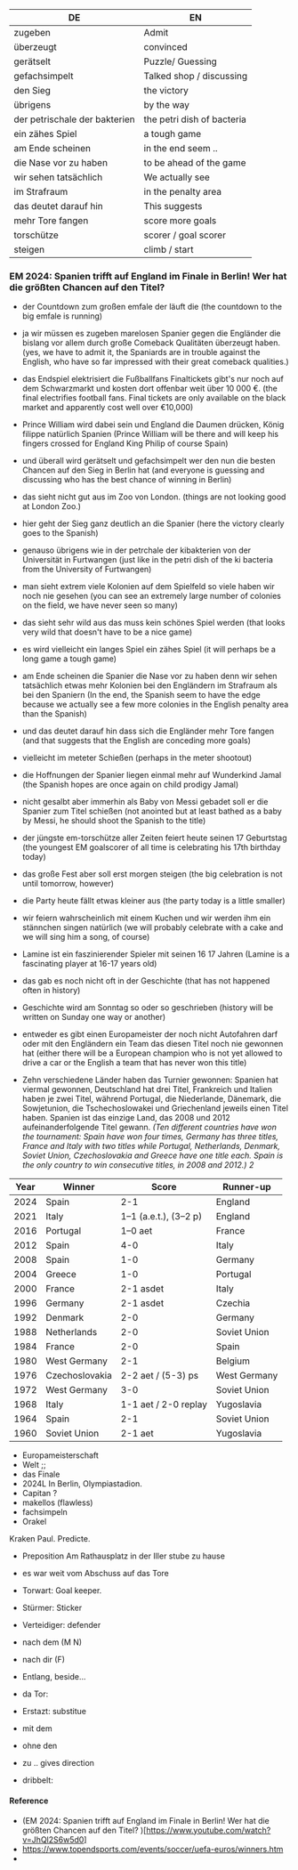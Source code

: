 



| DE| EN|
|---|---|
|zugeben| Admit|
| überzeugt | convinced|
| gerätselt | Puzzle/ Guessing|
| gefachsimpelt | Talked shop / discussing|
| den Sieg| the victory|
|übrigens | by the way|
|der petrischale der bakterien| the petri dish of bacteria|
|  ein zähes Spiel | a tough game|
|am Ende scheinen| in the end seem ..|
| die Nase vor zu haben | to be ahead of the game|
|wir sehen tatsächlich| We actually see|
|  im Strafraum | in the penalty area|
| das deutet darauf hin | This suggests|
| mehr Tore fangen | score more goals|
|torschütze | scorer / goal scorer|
|steigen| climb / start|


### EM 2024: Spanien trifft auf England im Finale in Berlin! Wer hat die größten Chancen auf den Titel?

* der Countdown zum großen emfale der
läuft die (the countdown to the big emfale is running)
* ja wir müssen es zugeben marelosen Spanier gegen die Engländer die bislang vor allem
durch große Comeback Qualitäten überzeugt haben.
(yes, we have to admit it, the Spaniards are in trouble against the English,
who have so far impressed with their great comeback qualities.)
* das Endspiel elektrisiert die Fußballfans Finaltickets gibt's nur noch auf dem Schwarzmarkt
und kosten dort offenbar weit über 10 000 €.
(the final electrifies football fans. Final tickets are only available on the black market
and apparently cost well over €10,000)
* Prince William wird dabei sein und England die Daumen drücken, König filippe natürlich Spanien
(Prince William will be there and will keep his fingers crossed for England King Philip of course Spain)
* und überall wird gerätselt und gefachsimpelt wer den nun die besten
Chancen auf den Sieg in Berlin hat
(and everyone is guessing and discussing who has the best chance of winning in Berlin)
* das sieht nicht gut aus im Zoo von London.
(things are not looking good at London Zoo.)
* hier geht der Sieg ganz deutlich an die Spanier
(here the victory clearly goes to the Spanish)
* genauso übrigens wie in der petrchale der kibakterien von der
Universität in Furtwangen
(just like in the petri dish of the ki bacteria from the University of Furtwangen)
* man sieht extrem viele
Kolonien auf dem Spielfeld so viele
haben wir noch nie gesehen
(you can see an extremely large number of
colonies on the field, we have never seen so many)
* das sieht sehr wild aus das muss kein schönes Spiel werden
(that looks very wild that doesn't have to be a nice game)
* es wird vielleicht ein langes Spiel ein zähes Spiel
(it will perhaps be a long game a tough game)
* am Ende scheinen die Spanier die Nase vor zu
haben denn wir sehen tatsächlich etwas
mehr Kolonien bei den Engländern im
Strafraum als bei den Spaniern
(In the end, the Spanish seem to have the edge because we actually see a few
more colonies in the English penalty area than the Spanish)
* und das deutet darauf hin dass sich die Engländer mehr Tore fangen
(and that suggests that the English are conceding more goals)
* vielleicht im meteter Schießen
(perhaps in the meter shootout)
* die Hoffnungen der Spanier liegen einmal mehr auf Wunderkind Jamal
(the Spanish hopes are once again on child prodigy Jamal)
* nicht gesalbt aber immerhin als Baby von Messi gebadet soll er die Spanier zum Titel schießen
(not anointed but at least bathed as a baby by Messi, he should shoot the Spanish to the title)
* der jüngste em-torschütze aller Zeiten feiert heute seinen 17 Geburtstag
(the youngest EM goalscorer of all time is celebrating his 17th birthday today)
* das große Fest aber soll erst morgen steigen
(the big celebration is not until tomorrow, however)
* die Party heute fällt etwas kleiner aus
(the party today is a little smaller)
* wir feiern wahrscheinlich mit einem Kuchen und wir werden ihm ein stännchen singen natürlich
(we will probably celebrate with a cake and we will sing him a song, of course)
* Lamine ist ein faszinierender Spieler mit seinen 16 17 Jahren
(Lamine is a fascinating player at 16-17 years old)
* das gab es noch nicht oft in der Geschichte (that has not happened often in history)
* Geschichte wird am Sonntag so oder so geschrieben (history will be written on Sunday one way or another)
* entweder es gibt einen Europameister der noch nicht Autofahren darf oder mit den Engländern ein Team das diesen Titel noch nie gewonnen hat
(either there will be a European champion who is not yet allowed to drive a car or the English a team that has never won this title)


* Zehn verschiedene Länder haben das Turnier gewonnen: Spanien hat viermal gewonnen, Deutschland hat drei Titel, Frankreich und Italien haben je zwei Titel, während Portugal, die Niederlande, Dänemark, die Sowjetunion, die Tschechoslowakei und Griechenland jeweils einen Titel haben. Spanien ist das einzige Land, das 2008 und 2012 aufeinanderfolgende Titel gewann.
_(Ten different countries have won the tournament: Spain have won four times, Germany has three titles, France and Italy with two titles while Portugal, Netherlands, Denmark, Soviet Union, Czechoslovakia and Greece have one title each. Spain is the only country to win consecutive titles, in 2008 and 2012.)_ _2_


|Year|	Winner|	Score	|Runner-up|
|---|---|---|---|
|2024|	Spain|	2-1|	England|
|2021|	Italy|	1–1 (a.e.t.), (3–2 p)	|England|
|2016|	Portugal|	1–0 aet	|France|
|2012|	Spain|	4-0	|Italy|
|2008|	Spain	|1-0	|Germany|
|2004|	Greece|	1-0	|Portugal|
|2000|	France|	2-1 asdet	|Italy|
|1996|	Germany	|2-1 asdet|	Czechia|
|1992|	Denmark|	2-0|	Germany|
|1988|	Netherlands|	2-0	|Soviet Union|
|1984|	France|	2-0	|Spain|
|1980|	West Germany	|2-1	|Belgium|
|1976|	Czechoslovakia|	2-2 aet / (5-3) ps|	West Germany|
|1972|	West Germany|	3-0	|Soviet Union|
|1968|	Italy	|1-1 aet / 2-0 replay	|Yugoslavia|
|1964|	Spain	|2-1	|Soviet Union|
|1960|	Soviet Union|	2-1 aet|	Yugoslavia|

* Europameisterschaft 
* Welt ;;
* das Finale
* 2024L In Berlin, Olympiastadion.
* Capitan ?
* makellos (flawless)
* fachsimpeln
* Orakel

Kraken Paul. Predicte.

* Preposition
Am Rathausplatz
in der Iller stube
zu hause
* es war weit vom Abschuss auf das Tore

* Torwart: Goal keeper.
* Stürmer: Sticker
* Verteidiger: defender
* nach dem (M N)
* nach dir (F)
* Entlang, beside...
* da Tor:
* Erstazt: substitue
* mit dem
* ohne den
* zu .. gives direction
* dribbelt: 

#### Reference
* (EM 2024: Spanien trifft auf England im Finale in Berlin! Wer hat die größten Chancen auf den Titel?
)[https://www.youtube.com/watch?v=JhQl2S6w5d0]
* https://www.topendsports.com/events/soccer/uefa-euros/winners.htm
* 
